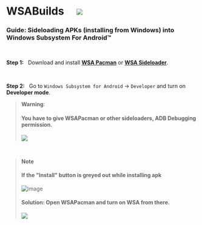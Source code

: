 # WSABuilds &nbsp; &nbsp; <img src="https://img.shields.io/github/downloads/MustardChef/WSABuilds/total?label=Total%20Downloads&style=for-the-badge"/> &nbsp; 


### Guide: Sideloading APKs (installing from Windows) into Windows Subsystem For Android™
&nbsp;

**Step 1:** &nbsp; Download and install [**WSA Pacman**](https://github.com/alesimula/wsa_pacman/releases) or [**WSA Sideloader**](https://github.com/infinitepower18/WSA-Sideloader).

&nbsp;
&nbsp;

**Step 2:** &nbsp; Go to `Windows Subsystem for Android` → `Developer` and turn on **Developer mode**.
> **Warning**:
> #### You have to give WSAPacman or other sideloaders, ADB Debugging permission.
> 
> ![](https://media.discordapp.net/attachments/1015131233824538624/1062611905249820733/allow.png)

&nbsp;
&nbsp;

> **Note** 
> #### If the "Install" button is greyed out while installing apk
>
> ![image](https://user-images.githubusercontent.com/68516357/215341077-162f64c0-bea5-4f39-9f48-a8d5acaa5cf3.png)
>
> #### Solution: Open WSAPacman and turn on WSA from there. 
>![](https://media.discordapp.net/attachments/1015131233824538624/1062610433506287708/WSA-pacman_x7UaiviLSW.png)

